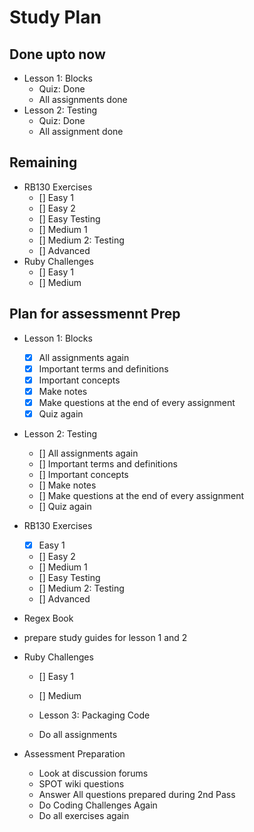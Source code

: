 # Study Plan

## Done upto now

- Lesson 1: Blocks
  - Quiz: Done
  - All assignments done
- Lesson 2: Testing
  - Quiz: Done
  - All assignment done

## Remaining

- RB130 Exercises
  - [] Easy 1
  - [] Easy 2
  - [] Easy Testing
  - [] Medium 1
  - [] Medium 2: Testing
  - [] Advanced
- Ruby Challenges
  - [] Easy 1
  - [] Medium 

## Plan for assessmennt Prep

- Lesson 1: Blocks
  - [X] All assignments again
  - [X] Important terms and definitions
  - [X] Important concepts
  - [X] Make notes
  - [X] Make questions at the end of every assignment
  - [X] Quiz again

- Lesson 2: Testing
  - []  All assignments again
  - []  Important terms and definitions
  - []  Important concepts
  - []  Make notes
  - []  Make questions at the end of every assignment
  - []  Quiz again

- RB130 Exercises
  - [X] Easy 1
  - [] Easy 2
  - [] Medium 1
  - [] Easy Testing
  - [] Medium 2: Testing
  - [] Advanced

- Regex Book

- prepare study guides for lesson 1 and 2
- Ruby Challenges
  - [] Easy 1
  - [] Medium

  - Lesson 3: Packaging Code
  - Do all assignments

- Assessment Preparation
  - Look at discussion forums
  - SPOT wiki questions
  - Answer All questions prepared during 2nd Pass
  - Do Coding Challenges Again
  - Do all exercises again